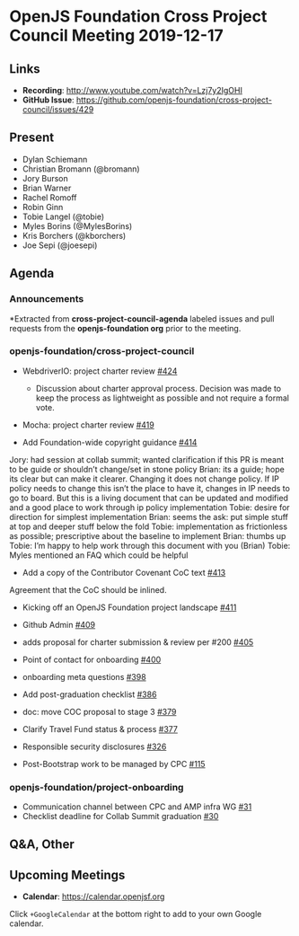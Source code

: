 # OpenJS Foundation Cross Project Council Meeting 2019-12-17

## Links

* **Recording**: http://www.youtube.com/watch?v=Lzj7y2IgOHI
* **GitHub Issue**: https://github.com/openjs-foundation/cross-project-council/issues/429

## Present

* Dylan Schiemann
* Christian Bromann (@bromann)
* Jory Burson
* Brian Warner
* Rachel Romoff
* Robin Ginn
* Tobie Langel (@tobie)
* Myles Borins (@MylesBorins)
* Kris Borchers (@kborchers)
* Joe Sepi (@joesepi)

## Agenda

### Announcements

*Extracted from **cross-project-council-agenda** labeled issues and pull requests from the **openjs-foundation org** prior to the meeting.

### openjs-foundation/cross-project-council

* WebdriverIO: project charter review [#424](https://github.com/openjs-foundation/cross-project-council/issues/424)

  * Discussion about charter approval process. Decision was made to keep the process as lightweight as possible and not require a formal vote.  

* Mocha: project charter review [#419](https://github.com/openjs-foundation/cross-project-council/issues/419)


* Add Foundation-wide copyright guidance [#414](https://github.com/openjs-foundation/cross-project-council/pull/414)

Jory: had session at collab summit; wanted clarification if this PR is meant to be guide or shouldn’t change/set in stone policy
Brian: its a guide; hope its clear but can make it clearer. Changing it does not change policy. If IP policy needs to change this isn’t the place to have it, changes in IP needs to go to board. But this is a living document that can be updated and modified and a good place to work through ip policy implementation
Tobie: desire for direction for simplest implementation
Brian: seems the ask: put simple stuff at top and deeper stuff below the fold
Tobie: implementation as frictionless as possible; prescriptive about the baseline to implement
Brian: thumbs up
Tobie: I’m happy to help work through this document with you (Brian)
Tobie: Myles mentioned an FAQ which could be helpful


* Add a copy of the Contributor Covenant CoC text [#413](https://github.com/openjs-foundation/cross-project-council/pull/413)

Agreement that the CoC should be inlined.

* Kicking off an OpenJS Foundation project landscape [#411](https://github.com/openjs-foundation/cross-project-council/issues/411)

* Github Admin [#409](https://github.com/openjs-foundation/cross-project-council/issues/409)

* adds proposal for charter submission & review per #200 [#405](https://github.com/openjs-foundation/cross-project-council/pull/405)


* Point of contact for onboarding [#400](https://github.com/openjs-foundation/cross-project-council/issues/400)

* onboarding meta questions [#398](https://github.com/openjs-foundation/cross-project-council/issues/398)

* Add post-graduation checklist [#386](https://github.com/openjs-foundation/cross-project-council/pull/386)

* doc: move COC proposal to stage 3 [#379](https://github.com/openjs-foundation/cross-project-council/pull/379)


* Clarify Travel Fund status & process [#377](https://github.com/openjs-foundation/cross-project-council/issues/377)

* Responsible security disclosures [#326](https://github.com/openjs-foundation/cross-project-council/issues/326)
* Post-Bootstrap work to be managed by CPC [#115](https://github.com/openjs-foundation/cross-project-council/issues/115)

### openjs-foundation/project-onboarding

* Communication channel between CPC and AMP infra WG [#31](https://github.com/openjs-foundation/project-onboarding/issues/31)
* Checklist deadline for Collab Summit graduation [#30](https://github.com/openjs-foundation/project-onboarding/issues/30)



## Q&A, Other

## Upcoming Meetings

* **Calendar**: https://calendar.openjsf.org

Click `+GoogleCalendar` at the bottom right to add to your own Google calendar.
